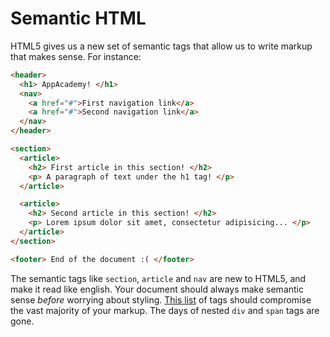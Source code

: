 # Semantic HTML

HTML5 gives us a new set of semantic tags that allow us to write markup that makes sense. For instance:

```html
<header>
  <h1> AppAcademy! </h1>
  <nav>
    <a href="#">First navigation link</a>
    <a href="#">Second navigation link</a>
  </nav>
</header>

<section>
  <article>
    <h2> First article in this section! </h2>
    <p> A paragraph of text under the h1 tag! </p>
  </article>

  <article>
    <h2> Second article in this section! </h2>
    <p> Lorem ipsum dolor sit amet, consectetur adipisicing... </p>
  </article>
</section>

<footer> End of the document :( </footer>
```

The semantic tags like `section`, `article` and `nav` are new to HTML5, and make it read like english. Your document should always make semantic sense _before_ worrying about styling. [This list][html5-tags] of tags should compromise the vast majority of your markup. The days of nested `div` and `span` tags are gone.

[html5-tags]: https://developer.mozilla.org/en-US/docs/Web/Guide/HTML/HTML5/HTML5_element_list